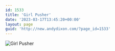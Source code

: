 ```yaml
---
id: 1533
title: 'Girl Pusher'
date: '2023-03-17T13:45:20+00:00'
layout: page
guid: 'http://new.andydixon.com/?page_id=1533'
---
```


![Girl Pusher](https://i0.wp.com/assets.g8x2.ldn.idrivee2-23.com/posters/Girl%20Pusher%2001.jpg?w=1200&ssl=1 "Girl Pusher")
